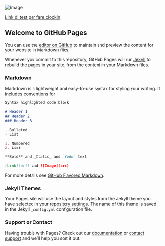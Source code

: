 ![Image](https://i.discogs.com/qhNJ31AF1X7R9vqxPxwYwdS7AIs_m-hnOvHeWY5Mqqo/rs:fit/g:sm/q:90/h:320/w:253/czM6Ly9kaXNjb2dz/LWRhdGFiYXNlLWlt/YWdlcy9BLTM0Njc4/My0xMzMzNzEwMDk5/LmpwZWc.jpeg)

[Link di test per fare clockin](https://docs.google.com/forms/d/e/1FAIpQLSd4EozdQmOR26hGPucO_EWzXTYrBAYTsAIUYYUiopgFEDyivA/formResponse?usp=pp_url&entry.517817746=Gerardo&submit=Submit)

## Welcome to GitHub Pages

You can use the [editor on GitHub](https://github.com/thetinyelephant85/thetinyelephant85.github.io/edit/master/README.md) to maintain and preview the content for your website in Markdown files.

Whenever you commit to this repository, GitHub Pages will run [Jekyll](https://jekyllrb.com/) to rebuild the pages in your site, from the content in your Markdown files.

### Markdown

Markdown is a lightweight and easy-to-use syntax for styling your writing. It includes conventions for

```markdown
Syntax highlighted code block

# Header 1
## Header 2
### Header 3

- Bulleted
- List

1. Numbered
2. List

**Bold** and _Italic_ and `Code` text

[Link](url) and ![Image](src)
```

For more details see [GitHub Flavored Markdown](https://guides.github.com/features/mastering-markdown/).

### Jekyll Themes

Your Pages site will use the layout and styles from the Jekyll theme you have selected in your [repository settings](https://github.com/thetinyelephant85/thetinyelephant85.github.io/settings). The name of this theme is saved in the Jekyll `_config.yml` configuration file.

### Support or Contact

Having trouble with Pages? Check out our [documentation](https://help.github.com/categories/github-pages-basics/) or [contact support](https://github.com/contact) and we’ll help you sort it out.
